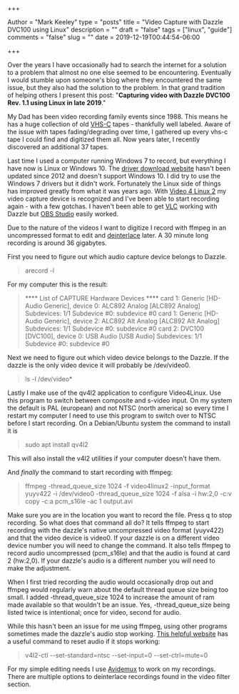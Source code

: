 +++

Author = "Mark Keeley"
type = "posts"
title = "Video Capture with Dazzle DVC100 using Linux"
description = ""
draft = "false"
tags = ["linux", "guide"]
comments = "false"
slug = ""
date = 2019-12-19T00:44:54-06:00

+++

Over the years I have occasionally had to search the internet for a solution to a problem that almost no one else seemed to be encountering. Eventually I would stumble upon someone's blog where they encountered the same issue, but they also had the solution to the problem. In that grand tradition of helping others I present this post: "**Capturing video with Dazzle DVC100 Rev. 1.1 using Linux in late 2019**."

My Dad has been video recording family events since 1988. This means he has a huge collection of old [VHS-C](https://infogalactic.com/info/VHS-C) tapes - thankfully well labeled. Aware of the issue with tapes fading/degrading over time, I gathered up every vhs-c tape I could find and digitized them all. Now years later, I recently discovered an additional 37 tapes.

<!--more-->

Last time I used a computer running Windows 7 to record, but everything I have now is Linux or Windows 10. The [driver download website](http://cdn.pinnaclesys.com/SupportFiles/Hardware_Installer/readmeHW10.htm) hasn't been updated since 2012 and doesn't support Windows 10. I did try to use the Windows 7 drivers but it didn't work. Fortunately the Linux side of things has improved greatly from what it was years ago. With [Video 4 Linux 2](https://infogalactic.com/info/Video4Linux) my video capture device is recognized and I've been able to start recording again - with a few gotchas. I haven't been able to get [VLC](https://www.videolan.org/vlc/) working with Dazzle but [OBS Studio](https://obsproject.com/) easily worked.

Due to the nature of the videos I want to digitize I record with ffmpeg in an uncompressed format to edit and [deinterlace](https://infogalactic.com/info/Deinterlacing) later. A 30 minute long recording is around 36 gigabytes.

First you need to figure out which audio capture device belongs to Dazzle.

>arecord -l

For my computer this is the result:

>**** List of CAPTURE Hardware Devices ****
card 1: Generic [HD-Audio Generic], device 0: ALC892 Analog [ALC892 Analog]
  Subdevices: 1/1
  Subdevice #0: subdevice #0
card 1: Generic [HD-Audio Generic], device 2: ALC892 Alt Analog [ALC892 Alt Analog]
  Subdevices: 1/1
  Subdevice #0: subdevice #0
card 2: DVC100 [DVC100], device 0: USB Audio [USB Audio]
  Subdevices: 1/1
  Subdevice #0: subdevice #0

Next we need to figure out which video device belongs to the Dazzle. If the dazzle is the only video device it will probably be /dev/video0.

>ls -l /dev/video*

Lastly I make use of the qv4l2 application to configure Video4Linux. Use this program to switch between composite and s-video input. On my system the default is PAL (european) and not NTSC (north america) so every time I restart my computer I need to use this program to switch over to NTSC before I start recording. On a Debian/Ubuntu system the command to install it is

>sudo apt install qv4l2

This will also install the v4l2 utilities if your computer doesn't have them.

And *finally* the command to start recording with ffmpeg:

>ffmpeg -thread_queue_size 1024 -f video4linux2 -input_format yuyv422 -i /dev/video0 -thread_queue_size 1024 -f alsa -i hw:2,0 -c:v copy -c:a pcm_s16le -ac 1 output.avi

Make sure you are in the location you want to record the file. Press q to stop recording. So what does that command all do? It tells ffmpeg to start recording with the dazzle's native uncompressed video format (yuyv422) and that the video device is video0. If your dazzle is on a different video device number you will need to change the command. It also tells ffmpeg to record audio uncompressed (pcm_s16le) and that the audio is found at card 2 (hw:2,0). If your dazzle's audio is a different number you will need to make the adjustment.

When I first tried recording the audio would occasionally drop out and ffmpeg would regularly warn about the default thread queue size being too small. I added -thread_queue_size 1024 to increase the amount of ram made available so that wouldn't be an issue. Yes, -thread_queue_size being listed twice is intentional; once for video, second for audio.

While this hasn't been an issue for me using ffmpeg, using other programs sometimes made the dazzle's audio stop working. [This helpful website](https://forums.linuxmint.com/viewtopic.php?t=123022) has a useful command to reset audio if it stops working:

>v4l2-ctl --set-standard=ntsc --set-input=0 --set-ctrl=mute=0

For my simple editing needs I use [Avidemux](https://flathub.org/apps/details/org.avidemux.Avidemux) to work on my recordings. There are multiple options to deinterlace recordings found in the video filter section.
